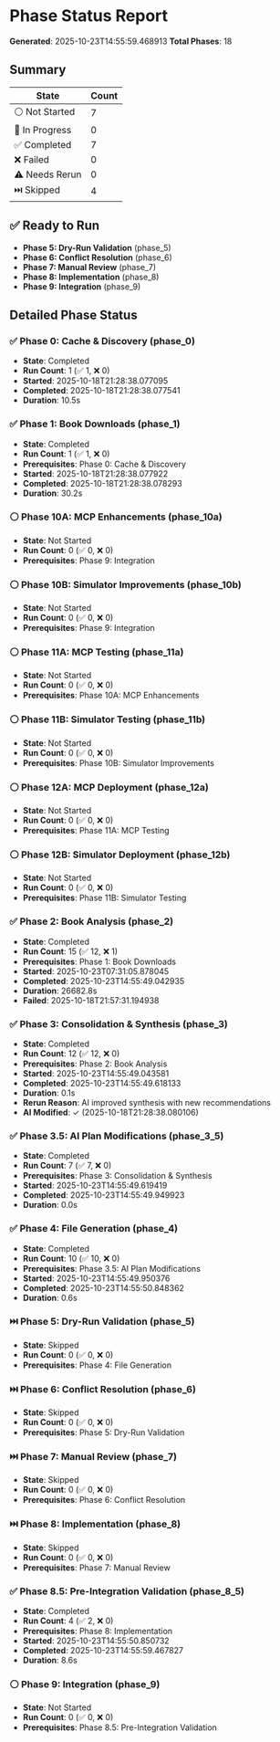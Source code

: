 # Phase Status Report

**Generated**: 2025-10-23T14:55:59.468913
**Total Phases**: 18

## Summary

| State | Count |
|-------|-------|
| ⚪ Not Started | 7 |
| 🔵 In Progress | 0 |
| ✅ Completed | 7 |
| ❌ Failed | 0 |
| ⚠️ Needs Rerun | 0 |
| ⏭️ Skipped | 4 |

## ✅ Ready to Run

- **Phase 5: Dry-Run Validation** (phase_5)
- **Phase 6: Conflict Resolution** (phase_6)
- **Phase 7: Manual Review** (phase_7)
- **Phase 8: Implementation** (phase_8)
- **Phase 9: Integration** (phase_9)

## Detailed Phase Status

### ✅ Phase 0: Cache & Discovery (phase_0)

- **State**: Completed
- **Run Count**: 1 (✅ 1, ❌ 0)
- **Started**: 2025-10-18T21:28:38.077095
- **Completed**: 2025-10-18T21:28:38.077541
- **Duration**: 10.5s

### ✅ Phase 1: Book Downloads (phase_1)

- **State**: Completed
- **Run Count**: 1 (✅ 1, ❌ 0)
- **Prerequisites**: Phase 0: Cache & Discovery
- **Started**: 2025-10-18T21:28:38.077922
- **Completed**: 2025-10-18T21:28:38.078293
- **Duration**: 30.2s

### ⚪ Phase 10A: MCP Enhancements (phase_10a)

- **State**: Not Started
- **Run Count**: 0 (✅ 0, ❌ 0)
- **Prerequisites**: Phase 9: Integration

### ⚪ Phase 10B: Simulator Improvements (phase_10b)

- **State**: Not Started
- **Run Count**: 0 (✅ 0, ❌ 0)
- **Prerequisites**: Phase 9: Integration

### ⚪ Phase 11A: MCP Testing (phase_11a)

- **State**: Not Started
- **Run Count**: 0 (✅ 0, ❌ 0)
- **Prerequisites**: Phase 10A: MCP Enhancements

### ⚪ Phase 11B: Simulator Testing (phase_11b)

- **State**: Not Started
- **Run Count**: 0 (✅ 0, ❌ 0)
- **Prerequisites**: Phase 10B: Simulator Improvements

### ⚪ Phase 12A: MCP Deployment (phase_12a)

- **State**: Not Started
- **Run Count**: 0 (✅ 0, ❌ 0)
- **Prerequisites**: Phase 11A: MCP Testing

### ⚪ Phase 12B: Simulator Deployment (phase_12b)

- **State**: Not Started
- **Run Count**: 0 (✅ 0, ❌ 0)
- **Prerequisites**: Phase 11B: Simulator Testing

### ✅ Phase 2: Book Analysis (phase_2)

- **State**: Completed
- **Run Count**: 15 (✅ 12, ❌ 1)
- **Prerequisites**: Phase 1: Book Downloads
- **Started**: 2025-10-23T07:31:05.878045
- **Completed**: 2025-10-23T14:55:49.042935
- **Duration**: 26682.8s
- **Failed**: 2025-10-18T21:57:31.194938

### ✅ Phase 3: Consolidation & Synthesis (phase_3)

- **State**: Completed
- **Run Count**: 12 (✅ 12, ❌ 0)
- **Prerequisites**: Phase 2: Book Analysis
- **Started**: 2025-10-23T14:55:49.043581
- **Completed**: 2025-10-23T14:55:49.618133
- **Duration**: 0.1s
- **Rerun Reason**: AI improved synthesis with new recommendations
- **AI Modified**: ✓ (2025-10-18T21:28:38.080106)

### ✅ Phase 3.5: AI Plan Modifications (phase_3_5)

- **State**: Completed
- **Run Count**: 7 (✅ 7, ❌ 0)
- **Prerequisites**: Phase 3: Consolidation & Synthesis
- **Started**: 2025-10-23T14:55:49.619419
- **Completed**: 2025-10-23T14:55:49.949923
- **Duration**: 0.0s

### ✅ Phase 4: File Generation (phase_4)

- **State**: Completed
- **Run Count**: 10 (✅ 10, ❌ 0)
- **Prerequisites**: Phase 3.5: AI Plan Modifications
- **Started**: 2025-10-23T14:55:49.950376
- **Completed**: 2025-10-23T14:55:50.848362
- **Duration**: 0.6s

### ⏭️ Phase 5: Dry-Run Validation (phase_5)

- **State**: Skipped
- **Run Count**: 0 (✅ 0, ❌ 0)
- **Prerequisites**: Phase 4: File Generation

### ⏭️ Phase 6: Conflict Resolution (phase_6)

- **State**: Skipped
- **Run Count**: 0 (✅ 0, ❌ 0)
- **Prerequisites**: Phase 5: Dry-Run Validation

### ⏭️ Phase 7: Manual Review (phase_7)

- **State**: Skipped
- **Run Count**: 0 (✅ 0, ❌ 0)
- **Prerequisites**: Phase 6: Conflict Resolution

### ⏭️ Phase 8: Implementation (phase_8)

- **State**: Skipped
- **Run Count**: 0 (✅ 0, ❌ 0)
- **Prerequisites**: Phase 7: Manual Review

### ✅ Phase 8.5: Pre-Integration Validation (phase_8_5)

- **State**: Completed
- **Run Count**: 4 (✅ 2, ❌ 0)
- **Prerequisites**: Phase 8: Implementation
- **Started**: 2025-10-23T14:55:50.850732
- **Completed**: 2025-10-23T14:55:59.467827
- **Duration**: 8.6s

### ⚪ Phase 9: Integration (phase_9)

- **State**: Not Started
- **Run Count**: 0 (✅ 0, ❌ 0)
- **Prerequisites**: Phase 8.5: Pre-Integration Validation
